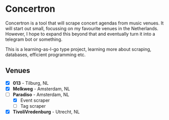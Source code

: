 # Concertron

Concertron is a tool that will scrape concert agendas from music venues. It will start out small, focussing on my favourite venues in the Netherlands. However, I hope to expand this beyond that and eventually turn it into a telegram bot or something.

This is a learning-as-I-go type project, learning more about scraping, databases, efficient programming etc.

## Venues

- [x] **013** - Tilburg, NL
- [x] **Melkweg** - Amsterdam, NL
- [ ] **Paradiso** - Amsterdam, NL
	+ [x] Event scraper
	+ [ ] Tag scraper
- [x] **TivoliVredenburg** - Utrecht, NL
